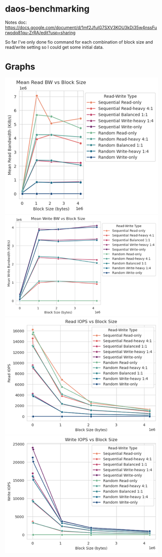 # daos-benchmarking
Notes doc: https://docs.google.com/document/d/1mf2JfuIG7SXV3KOU3kDi35w4nssFurwodq81qu-ZrRA/edit?usp=sharing 

So far I've only done fio command for each combination of block size and read/write setting so I could get some initial data. 
# Graphs
![Mean Read BW vs BS](read_bw_mean_kb.png)
![Mean Write BW vs BS](write_bw_mean_kb.png)
![Read IOPS vs BS](read_iops.png)
![Write IOPS vs BS](write_iops.png)
